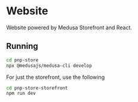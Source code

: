 # Website

Website powered by Medusa Storefront and React.

## Running

```bash
cd pnp-store
npx @medusajs/medusa-cli develop
```

For just the storefront, use the following

```bash
cd pnp-store-storefront
npm run dev
```
